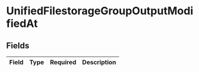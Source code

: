 # UnifiedFilestorageGroupOutputModifiedAt


## Fields

| Field       | Type        | Required    | Description |
| ----------- | ----------- | ----------- | ----------- |